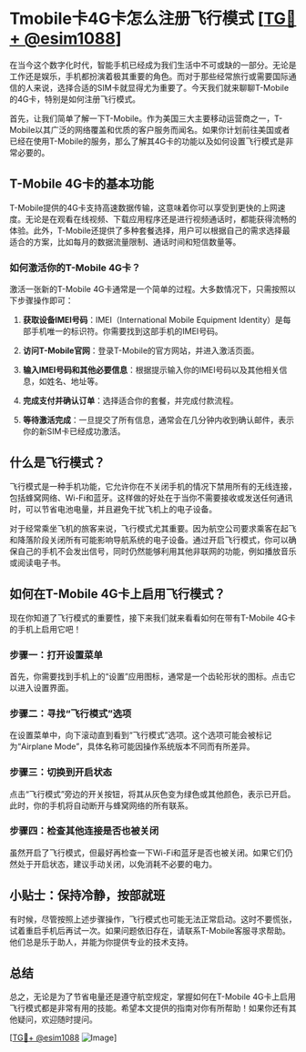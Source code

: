 # Tmobile卡4G卡怎么注册飞行模式 [[TG💪+ @esim1088](https://t.me/s/esim1088)]

在当今这个数字化时代，智能手机已经成为我们生活中不可或缺的一部分。无论是工作还是娱乐，手机都扮演着极其重要的角色。而对于那些经常旅行或需要国际通信的人来说，选择合适的SIM卡就显得尤为重要了。今天我们就来聊聊T-Mobile的4G卡，特别是如何注册飞行模式。

首先，让我们简单了解一下T-Mobile。作为美国三大主要移动运营商之一，T-Mobile以其广泛的网络覆盖和优质的客户服务而闻名。如果你计划前往美国或者已经在使用T-Mobile的服务，那么了解其4G卡的功能以及如何设置飞行模式是非常必要的。

## T-Mobile 4G卡的基本功能

T-Mobile提供的4G卡支持高速数据传输，这意味着你可以享受到更快的上网速度。无论是在观看在线视频、下载应用程序还是进行视频通话时，都能获得流畅的体验。此外，T-Mobile还提供了多种套餐选择，用户可以根据自己的需求选择最适合的方案，比如每月的数据流量限制、通话时间和短信数量等。

### 如何激活你的T-Mobile 4G卡？

激活一张新的T-Mobile 4G卡通常是一个简单的过程。大多数情况下，只需按照以下步骤操作即可：

1. **获取设备IMEI号码**：IMEI（International Mobile Equipment Identity）是每部手机唯一的标识符。你需要找到这部手机的IMEI号码。
   
2. **访问T-Mobile官网**：登录T-Mobile的官方网站，并进入激活页面。

3. **输入IMEI号码和其他必要信息**：根据提示输入你的IMEI号码以及其他相关信息，如姓名、地址等。

4. **完成支付并确认订单**：选择适合你的套餐，并完成付款流程。

5. **等待激活完成**：一旦提交了所有信息，通常会在几分钟内收到确认邮件，表示你的新SIM卡已经成功激活。

## 什么是飞行模式？

飞行模式是一种手机功能，它允许你在不关闭手机的情况下禁用所有的无线连接，包括蜂窝网络、Wi-Fi和蓝牙。这样做的好处在于当你不需要接收或发送任何通讯时，可以节省电池电量，并且避免干扰飞机上的电子设备。

对于经常乘坐飞机的旅客来说，飞行模式尤其重要。因为航空公司要求乘客在起飞和降落阶段关闭所有可能影响导航系统的电子设备。通过开启飞行模式，你可以确保自己的手机不会发出信号，同时仍然能够利用其他非联网的功能，例如播放音乐或阅读电子书。

## 如何在T-Mobile 4G卡上启用飞行模式？

现在你知道了飞行模式的重要性，接下来我们就来看看如何在带有T-Mobile 4G卡的手机上启用它吧！

### 步骤一：打开设置菜单

首先，你需要找到手机上的“设置”应用图标，通常是一个齿轮形状的图标。点击它以进入设置界面。

### 步骤二：寻找“飞行模式”选项

在设置菜单中，向下滚动直到看到“飞行模式”选项。这个选项可能会被标记为“Airplane Mode”，具体名称可能因操作系统版本不同而有所差异。

### 步骤三：切换到开启状态

点击“飞行模式”旁边的开关按钮，将其从灰色变为绿色或其他颜色，表示已开启。此时，你的手机将自动断开与蜂窝网络的所有联系。

### 步骤四：检查其他连接是否也被关闭

虽然开启了飞行模式，但最好再检查一下Wi-Fi和蓝牙是否也被关闭。如果它们仍然处于开启状态，建议手动关闭，以免消耗不必要的电力。

## 小贴士：保持冷静，按部就班

有时候，尽管按照上述步骤操作，飞行模式也可能无法正常启动。这时不要慌张，试着重启手机后再试一次。如果问题依旧存在，请联系T-Mobile客服寻求帮助。他们总是乐于助人，并能为你提供专业的技术支持。

## 总结

总之，无论是为了节省电量还是遵守航空规定，掌握如何在T-Mobile 4G卡上启用飞行模式都是非常有用的技能。希望本文提供的指南对你有所帮助！如果你还有其他疑问，欢迎随时提问。

[[TG💪+ @esim1088](https://t.me/s/esim1088) ![Image](https://i.postimg.cc/4NQfJmqS/Snipaste-2025-05-13-00-14-12.png)]